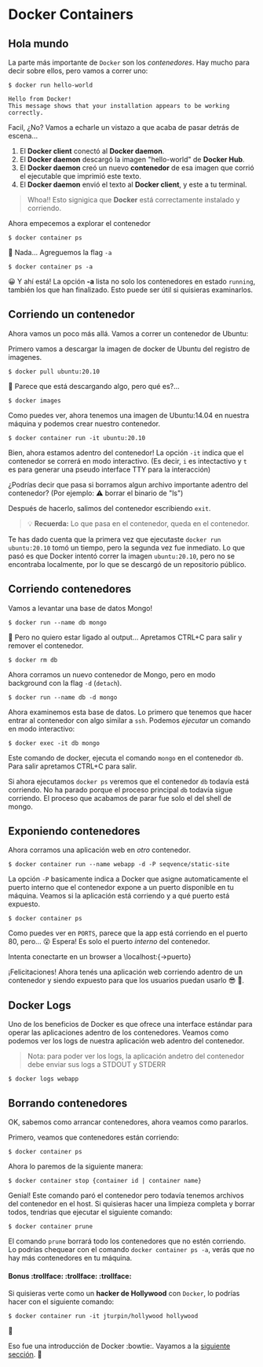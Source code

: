 # Docker Containers

## Hola mundo

La parte más importante de `Docker` son los *contenedores*. Hay mucho para decir sobre ellos, pero vamos a correr uno:

```
$ docker run hello-world

Hello from Docker!
This message shows that your installation appears to be working correctly.
```

Facil, ¿No? Vamos a echarle un vistazo a que acaba de pasar detrás de escena...

 1. El **Docker client** conectó al **Docker daemon**.
 2. El **Docker daemon** descargó la imagen "hello-world" de **Docker Hub**.
 3. El **Docker daemon** creó un nuevo **contenedor** de esa imagen que corrió el ejecutable
    que imprimió este texto.
 4. El **Docker daemon** envió el texto al **Docker client**, y este a tu terminal.


> Whoa!! Esto signigica que **Docker** está correctamente instalado y corriendo.

Ahora empecemos a explorar el contenedor

```
$ docker container ps
```

🤔 Nada... Agreguemos la flag `-a`

```
$ docker container ps -a
```

😀 Y ahí está! La opción **-a** lista no solo los contenedores en estado `running`, también los que han finalizado. Esto puede ser útil si quisieras examinarlos.


## Corriendo un contenedor

Ahora vamos un poco más allá. Vamos a correr un contenedor de Ubuntu:

Primero vamos a descargar la imagen de docker de Ubuntu del registro de imagenes.

```
$ docker pull ubuntu:20.10
```

🤔 Parece que está descargando algo, pero qué es?...

```
$ docker images
```

Como puedes ver, ahora tenemos una imagen de Ubuntu:14.04 en nuestra máquina y podemos crear nuestro contenedor.

```
$ docker container run -it ubuntu:20.10
```

Bien, ahora estamos adentro del contenedor! La opción `-it` indica que el contenedor se correrá en modo interactivo. (Es decir, `i` es intectactivo y `t` es para generar una pseudo interface TTY para la interacción)

¿Podrías decir que pasa si borramos algun archivo importante adentro del contenedor? (Por ejemplo: :warning: borrar el binario de "ls")

Después de hacerlo, salimos del contenedor escribiendo `exit`.


> :bulb: **Recuerda:** Lo que pasa en el contenedor, queda en el contenedor.

Te has dado cuenta que la primera vez que ejecutaste `docker run ubuntu:20.10` tomó un tiempo, pero la segunda vez fue inmediato. Lo que pasó es que Docker intentó correr la imagen `ubuntu:20.10`, pero no se encontraba localmente, por lo que se descargó de un repositorio público.

## Corriendo contenedores

Vamos a levantar una base de datos Mongo!

```
$ docker run --name db mongo
```

🤔 Pero no quiero estar ligado al output... Apretamos CTRL+C para salir y remover el contenedor.

```
$ docker rm db
```

Ahora corramos un nuevo contenedor de Mongo, pero en modo background con la flag `-d` (`detach`).

```
$ docker run --name db -d mongo
```

Ahora examinemos esta base de datos. Lo primero que tenemos que hacer entrar al contenedor con algo similar a `ssh`. Podemos _ejecutar_ un comando en modo interactivo:

```
$ docker exec -it db mongo
```

Este comando de docker, ejecuta el comando `mongo` en el contenedor `db`. Para salir apretamos CTRL+C para salir.


Si ahora ejecutamos `docker ps` veremos que el contenedor `db` todavía está corriendo. No ha parado porque el proceso principal `db` todavía sigue corriendo.
El proceso que acabamos de parar fue solo el del shell de mongo.


## Exponiendo contenedores

Ahora corramos una aplicación web en _otro_ contenedor.

```
$ docker container run --name webapp -d -P seqvence/static-site
```

La opción `-P` basicamente indica a Docker que asigne automaticamente el puerto interno que el contenedor expone a un puerto disponible en tu máquina.
Veamos si la aplicación está corriendo y a qué puerto está expuesto.


```
$ docker container ps
```

Como puedes ver en `PORTS`, parece que la app está corriendo en el puerto 80, pero... 😮 Espera! Es solo el puerto _interno_ del contenedor.

Intenta conectarte en un browser a \\localhost:{->puerto}

¡Felicitaciones! Ahora tenés una aplicación web corriendo adentro de un contenedor y siendo expuesto para que los usuarios puedan usarlo 😎 🐳.


## Docker Logs


Uno de los beneficios de Docker es que ofrece una interface estándar para operar las aplicaciones adentro de los contenedores. 
Veamos como podemos ver los logs de nuestra aplicación web adentro del contenedor.

> Nota: para poder ver los logs, la aplicación andetro del contenedor debe enviar sus logs a STDOUT y STDERR


```
$ docker logs webapp
```

## Borrando contenedores

OK, sabemos como arrancar contenedores, ahora veamos como pararlos.

Primero, veamos que contenedores están corriendo:

```
$ docker container ps
```

Ahora lo paremos de la siguiente manera:

``` 
$ docker container stop {container id | container name}
```

Genial! Este comando paró el contenedor pero todavía tenemos archivos del contenedor en el host. Si quisieras hacer una limpieza completa y borrar todos, tendrias que ejecutar el siguiente comando:

``` 
$ docker container prune
```
El comando `prune` borrará todo los contenedores que no estén corriendo. Lo podrías chequear con el comando `docker container ps -a`, verás que no hay más contenedores en tu máquina.


#### Bonus :trollface: :trollface: :trollface:

Si quisieras verte como un **hacker de Hollywood** con `Docker`, lo podrías hacer con el siguiente comando:

```
$ docker container run -it jturpin/hollywood hollywood
```
:grimacing:


Eso fue una introducción de Docker :bowtie:. Vayamos a la [siguiente sección](https://github.com/fredomartinezm/hello-docker/tree/master/2-creando-imagenes). :punch:
